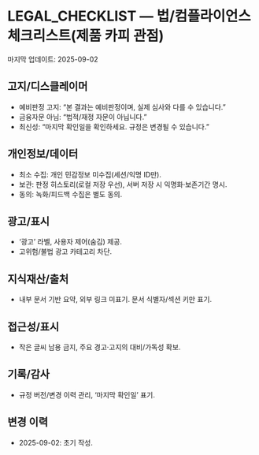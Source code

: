 # LEGAL_CHECKLIST — 법/컴플라이언스 체크리스트(제품 카피 관점)

마지막 업데이트: 2025-09-02

## 고지/디스클레이머
- 예비판정 고지: “본 결과는 예비판정이며, 실제 심사와 다를 수 있습니다.”
- 금융자문 아님: “법적/재정 자문이 아닙니다.”
- 최신성: “마지막 확인일을 확인하세요. 규정은 변경될 수 있습니다.”

## 개인정보/데이터
- 최소 수집: 개인 민감정보 미수집(세션/익명 ID만).
- 보관: 판정 히스토리(로컬 저장 우선), 서버 저장 시 익명화·보존기간 명시.
- 동의: 녹화/피드백 수집은 별도 동의.

## 광고/표시
- ‘광고’ 라벨, 사용자 제어(숨김) 제공.
- 고위험/불법 광고 카테고리 차단.

## 지식재산/출처
- 내부 문서 기반 요약, 외부 링크 미표기. 문서 식별자/섹션 키만 표기.

## 접근성/표시
- 작은 글씨 남용 금지, 주요 경고·고지의 대비/가독성 확보.

## 기록/감사
- 규정 버전/변경 이력 관리, ‘마지막 확인일’ 표기.

## 변경 이력
- 2025-09-02: 초기 작성.

